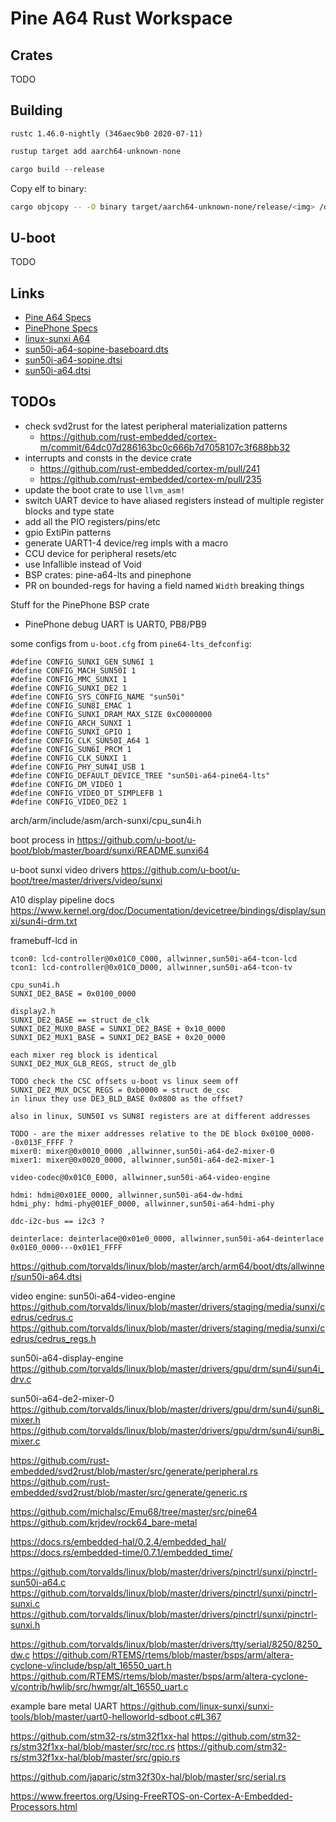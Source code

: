 # Pine A64 Rust Workspace

## Crates

TODO

## Building

`rustc 1.46.0-nightly (346aec9b0 2020-07-11)`

```rust
rustup target add aarch64-unknown-none

cargo build --release
```

Copy elf to binary:

```bash
cargo objcopy -- -O binary target/aarch64-unknown-none/release/<img> /dest/<img>.bin
```

## U-boot

TODO

## Links

- [Pine A64 Specs](https://wiki.pine64.org/index.php?title=PINE_A64-LTS/SOPine#SoC_and_Memory_Specification)
- [PinePhone Specs](https://wiki.pine64.org/index.php?title=PinePhone#Specifications)
- [linux-sunxi A64](https://linux-sunxi.org/A64)
- [sun50i-a64-sopine-baseboard.dts](https://github.com/torvalds/linux/blob/master/arch/arm64/boot/dts/allwinner/sun50i-a64-sopine-baseboard.dts)
- [sun50i-a64-sopine.dtsi](https://github.com/torvalds/linux/blob/master/arch/arm64/boot/dts/allwinner/sun50i-a64-sopine.dtsi)
- [sun50i-a64.dtsi](https://github.com/torvalds/linux/blob/master/arch/arm64/boot/dts/allwinner/sun50i-a64.dtsi)

## TODOs

- check svd2rust for the latest peripheral materialization patterns
  * https://github.com/rust-embedded/cortex-m/commit/64dc07d286163bc0c666b7d7058107c3f688bb32
- interrupts and consts in the device crate
  * https://github.com/rust-embedded/cortex-m/pull/241
  * https://github.com/rust-embedded/cortex-m/pull/235
- update the boot crate to use `llvm_asm!`
- switch UART device to have aliased registers instead of multiple register blocks and type state
- add all the PIO registers/pins/etc
- gpio ExtiPin patterns
- generate UART1-4 device/reg impls with a macro
- CCU device for peripheral resets/etc
- use Infallible instead of Void
- BSP crates: pine-a64-lts and pinephone
- PR on bounded-regs for having a field named `Width` breaking things


Stuff for the PinePhone BSP crate
- PinePhone debug UART is UART0, PB8/PB9


some configs from `u-boot.cfg` from `pine64-lts_defconfig`:

```text
#define CONFIG_SUNXI_GEN_SUN6I 1
#define CONFIG_MACH_SUN50I 1
#define CONFIG_MMC_SUNXI 1
#define CONFIG_SUNXI_DE2 1
#define CONFIG_SYS_CONFIG_NAME "sun50i"
#define CONFIG_SUN8I_EMAC 1
#define CONFIG_SUNXI_DRAM_MAX_SIZE 0xC0000000
#define CONFIG_ARCH_SUNXI 1
#define CONFIG_SUNXI_GPIO 1
#define CONFIG_CLK_SUN50I_A64 1
#define CONFIG_SUN6I_PRCM 1
#define CONFIG_CLK_SUNXI 1
#define CONFIG_PHY_SUN4I_USB 1
#define CONFIG_DEFAULT_DEVICE_TREE "sun50i-a64-pine64-lts"
#define CONFIG_DM_VIDEO 1
#define CONFIG_VIDEO_DT_SIMPLEFB 1
#define CONFIG_VIDEO_DE2 1
```
arch/arm/include/asm/arch-sunxi/cpu_sun4i.h

boot process in
https://github.com/u-boot/u-boot/blob/master/board/sunxi/README.sunxi64

u-boot sunxi video drivers
https://github.com/u-boot/u-boot/tree/master/drivers/video/sunxi

A10 display pipeline docs
https://www.kernel.org/doc/Documentation/devicetree/bindings/display/sunxi/sun4i-drm.txt

framebuff-lcd in
```text
tcon0: lcd-controller@0x01C0_C000, allwinner,sun50i-a64-tcon-lcd
tcon1: lcd-controller@0x01C0_D000, allwinner,sun50i-a64-tcon-tv

cpu_sun4i.h
SUNXI_DE2_BASE = 0x0100_0000

display2.h
SUNXI_DE2_BASE == struct de_clk
SUNXI_DE2_MUX0_BASE = SUNXI_DE2_BASE + 0x10_0000
SUNXI_DE2_MUX1_BASE = SUNXI_DE2_BASE + 0x20_0000

each mixer reg block is identical
SUNXI_DE2_MUX_GLB_REGS, struct de_glb

TODO check the CSC offsets u-boot vs linux seem off
SUNXI_DE2_MUX_DCSC_REGS = 0xb0000 = struct de_csc
in linux they use DE3_BLD_BASE 0x0800 as the offset?

also in linux, SUN50I vs SUN8I registers are at different addresses

TODO - are the mixer addresses relative to the DE block 0x0100_0000--0x013F_FFFF ?
mixer0: mixer@0x0010_0000 ,allwinner,sun50i-a64-de2-mixer-0
mixer1: mixer@0x0020_0000, allwinner,sun50i-a64-de2-mixer-1

video-codec@0x01C0_E000, allwinner,sun50i-a64-video-engine

hdmi: hdmi@0x01EE_0000, allwinner,sun50i-a64-dw-hdmi
hdmi_phy: hdmi-phy@01EF_0000, allwinner,sun50i-a64-hdmi-phy

ddc-i2c-bus == i2c3 ?

deinterlace: deinterlace@0x01e0_0000, allwinner,sun50i-a64-deinterlace
0x01E0_0000---0x01E1_FFFF
```
https://github.com/torvalds/linux/blob/master/arch/arm64/boot/dts/allwinner/sun50i-a64.dtsi

video engine: sun50i-a64-video-engine
https://github.com/torvalds/linux/blob/master/drivers/staging/media/sunxi/cedrus/cedrus.c
https://github.com/torvalds/linux/blob/master/drivers/staging/media/sunxi/cedrus/cedrus_regs.h

sun50i-a64-display-engine
https://github.com/torvalds/linux/blob/master/drivers/gpu/drm/sun4i/sun4i_drv.c

sun50i-a64-de2-mixer-0
https://github.com/torvalds/linux/blob/master/drivers/gpu/drm/sun4i/sun8i_mixer.h
https://github.com/torvalds/linux/blob/master/drivers/gpu/drm/sun4i/sun8i_mixer.c


https://github.com/rust-embedded/svd2rust/blob/master/src/generate/peripheral.rs
https://github.com/rust-embedded/svd2rust/blob/master/src/generate/generic.rs

https://github.com/michalsc/Emu68/tree/master/src/pine64
https://github.com/krjdev/rock64_bare-metal

https://docs.rs/embedded-hal/0.2.4/embedded_hal/
https://docs.rs/embedded-time/0.7.1/embedded_time/

https://github.com/torvalds/linux/blob/master/drivers/pinctrl/sunxi/pinctrl-sun50i-a64.c
https://github.com/torvalds/linux/blob/master/drivers/pinctrl/sunxi/pinctrl-sunxi.c
https://github.com/torvalds/linux/blob/master/drivers/pinctrl/sunxi/pinctrl-sunxi.h

https://github.com/torvalds/linux/blob/master/drivers/tty/serial/8250/8250_dw.c
https://github.com/RTEMS/rtems/blob/master/bsps/arm/altera-cyclone-v/include/bsp/alt_16550_uart.h
https://github.com/RTEMS/rtems/blob/master/bsps/arm/altera-cyclone-v/contrib/hwlib/src/hwmgr/alt_16550_uart.c

example bare metal UART
https://github.com/linux-sunxi/sunxi-tools/blob/master/uart0-helloworld-sdboot.c#L367

https://github.com/stm32-rs/stm32f1xx-hal
https://github.com/stm32-rs/stm32f1xx-hal/blob/master/src/rcc.rs
https://github.com/stm32-rs/stm32f1xx-hal/blob/master/src/gpio.rs

https://github.com/japaric/stm32f30x-hal/blob/master/src/serial.rs

https://www.freertos.org/Using-FreeRTOS-on-Cortex-A-Embedded-Processors.html
